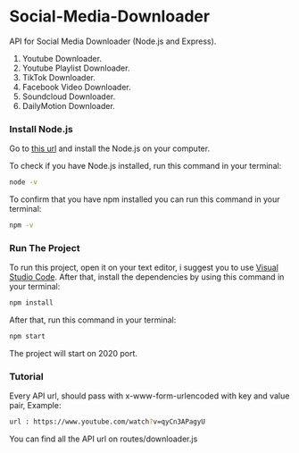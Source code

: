 # Social-Media-Downloader
API for Social Media Downloader (Node.js and Express). 
1. Youtube Downloader.
2. Youtube Playlist Downloader.
3. TikTok Downloader.
4. Facebook Video Downloader.
5. Soundcloud Downloader.
6. DailyMotion Downloader.


### Install Node.js
Go to [this url](https://nodejs.org/en/) and install the Node.js on your computer.

To check if you have Node.js installed, run this command in your terminal:
```sh
node -v
```

To confirm that you have npm installed you can run this command in your terminal:
```sh
npm -v
```

### Run The Project
To run this project, open it on your text editor, i suggest you to use [Visual Studio Code](https://code.visualstudio.com/).
After that, install the dependencies by using this command in your terminal:
```sh
npm install
```

After that, run this command in your terminal:
```sh
npm start
```

The project will start on 2020 port.

### Tutorial
Every API url, should pass with x-www-form-urlencoded with key and value pair, Example:
```sh
url : https://www.youtube.com/watch?v=qyCn3APagyU
```

You can find all the API url on routes/downloader.js 

